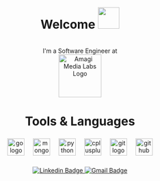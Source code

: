 <div align="center">

# Welcome <img src="https://media.giphy.com/media/mGcNjsfWAjY5AEZNw6/giphy.gif" width="50">
<br>
I'm a Software Engineer at 
</div>
<div align="center">
<img src="https://www.amagi.com/hubfs/amagi-logo-resized.svg" alt="Amagi Media Labs Logo" width="100">
</div>

<h1 align="center">Tools & Languages</h1>

###

<div align="center">
  <img src="https://cdn.jsdelivr.net/gh/devicons/devicon/icons/go/go-original.svg" height="40" alt="go logo"  />
  <img width="12" />
  <img src="https://cdn.jsdelivr.net/gh/devicons/devicon/icons/mongodb/mongodb-original.svg" height="40" alt="mongodb logo"  />
  <img width="12" />
  <img src="https://cdn.jsdelivr.net/gh/devicons/devicon/icons/python/python-original.svg" height="40" alt="python logo"  />
  <img width="12" />
  <img src="https://cdn.jsdelivr.net/gh/devicons/devicon/icons/cplusplus/cplusplus-original.svg" height="40" alt="cplusplus logo"  />
  <img width="12" />
  <img src="https://cdn.jsdelivr.net/gh/devicons/devicon/icons/git/git-original.svg" height="40" alt="git logo"  />
  <img width="12" />
  <img src="https://cdn.jsdelivr.net/gh/devicons/devicon/icons/github/github-original.svg" height="40" alt="github logo"  />
</div>

###

<div align="center">
  <a href="https://www.linkedin.com/in/samartha-hegde/" target="_blank">
    <img src="https://img.shields.io/badge/-samarthahegde-blue?style=flat-square&logo=Linkedin&logoColor=white" alt="Linkedin Badge">
  </a>
  <a href="mailto:samhegade123@gmail.com" target="_blank">
    <img src="https://img.shields.io/badge/-samhegade123@gmail.com-c14438?style=flat-square&logo=Gmail&logoColor=white" alt="Gmail Badge">
  </a>
</div>

###
